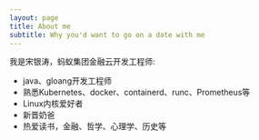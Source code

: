 ```yaml
---
layout: page
title: About me
subtitle: Why you'd want to go on a date with me
---
```


我是宋银涛，蚂蚁集团金融云开发工程师:

- java、gloang开发工程师
- 熟悉Kubernetes、docker、containerd、runc、Prometheus等
- Linux内核爱好者
- 新晋奶爸
- 热爱读书，金融、哲学、心理学、历史等
